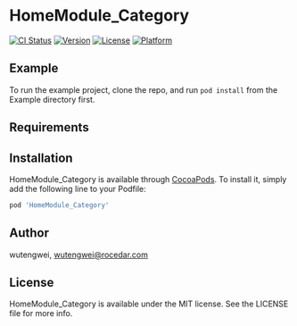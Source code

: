 # HomeModule_Category

[![CI Status](https://img.shields.io/travis/wutengwei/HomeModule_Category.svg?style=flat)](https://travis-ci.org/wutengwei/HomeModule_Category)
[![Version](https://img.shields.io/cocoapods/v/HomeModule_Category.svg?style=flat)](https://cocoapods.org/pods/HomeModule_Category)
[![License](https://img.shields.io/cocoapods/l/HomeModule_Category.svg?style=flat)](https://cocoapods.org/pods/HomeModule_Category)
[![Platform](https://img.shields.io/cocoapods/p/HomeModule_Category.svg?style=flat)](https://cocoapods.org/pods/HomeModule_Category)

## Example

To run the example project, clone the repo, and run `pod install` from the Example directory first.

## Requirements

## Installation

HomeModule_Category is available through [CocoaPods](https://cocoapods.org). To install
it, simply add the following line to your Podfile:

```ruby
pod 'HomeModule_Category'
```

## Author

wutengwei, wutengwei@rocedar.com

## License

HomeModule_Category is available under the MIT license. See the LICENSE file for more info.
